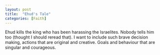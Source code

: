 ```yaml
---
layout: post
title:  "Ehud's Tale"
categories: [Faith]
---
```


Ehud kills the king who has been harassing the Israelites. Nobody tells him too (thought I should reread that). I want to include such brave decision making, actions that are original and creative. Goals and behaviour that are singular and courageous.
